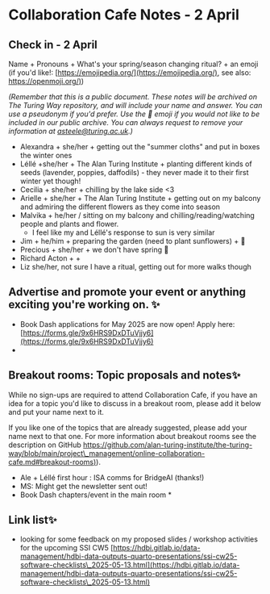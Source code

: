 # Collaboration Cafe Notes - 2 April


## Check in - 2 April

Name + Pronouns + What's your spring/season changing ritual?  + an emoji (if you'd like!: [https://emojipedia.org/](https://emojipedia.org/), see also: [https://openmoji.org/)](https://openmoji.org/))



*(Remember that this is a public document. These notes will be archived on The Turing Way repository, and will include your name and answer. You can use a pseudonym if you'd prefer. Use the 🤫 emoji if you would not like to be included in our public archive. You can always request to remove your information at asteele@turing.ac.uk.)*

* Alexandra + she/her + getting out the "summer cloths" and put in boxes the winter ones
* Léllé +she/her + The Alan Turing Institute + planting different kinds of seeds (lavender, poppies, daffodils) - they never made it to their first winter yet though!
* Cecilia + she/her + chilling by the lake side <3
* Arielle + she/her + The Alan Turing Institute + getting out on my balcony and admiring the different flowers as they come into season 
* Malvika + he/her / sitting on my balcony and chilling/reading/watching people and plants and flower.
    * I feel like my and Léllé's response to sun is very similar 
* Jim + he/him + preparing the garden (need to plant sunflowers) + 🌱
* Precious + she/her + we don't have spring 🥲
* Richard Acton + + 
* Liz she/her, not sure I have a ritual, getting out for more walks though


## Advertise and promote your event or anything exciting you're working on. ✨

* Book Dash applications for May 2025 are now open! Apply here: [https://forms.gle/9x6HRS9DxDTuVjjy6](https://forms.gle/9x6HRS9DxDTuVjjy6) 
* 


## Breakout rooms: Topic proposals and notes✨ 

While no sign-ups are required to attend Collaboration Cafe, if you have an idea for a topic you'd like to discuss in a breakout room, please add it below and put your name next to it. 

If you like one of the topics that are already suggested, please add your name next to that one. For more information about breakout rooms see the description on GitHub [https://github.com/alan-turing-institute/the-turing-way/blob/main/project\_management/online-collaboration-cafe.md#breakout-rooms)](https://github.com/alan-turing-institute/the-turing-way/blob/main/project\_management/online-collaboration-cafe.md#breakout-rooms)).

* Ale + Léllé first hour : ISA comms for BridgeAI (thanks!)
* MS: Might get the newsletter sent out!
* Book Dash chapters/event in the main room
    * 


##  Link list✨ 

*  looking for some feedback on my proposed slides / workshop activities for the upcoming SSI CW5 [https://hdbi.gitlab.io/data-management/hdbi-data-outputs-quarto-presentations/ssi-cw25-software-checklists\_2025-05-13.html](https://hdbi.gitlab.io/data-management/hdbi-data-outputs-quarto-presentations/ssi-cw25-software-checklists\_2025-05-13.html)





